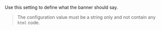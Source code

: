 Use this setting to define what the banner should say.

> The configuration value must be a string only and not contain any <code>html</code> code.
